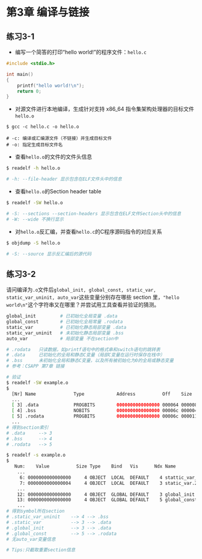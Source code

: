# 第3章 编译与链接

## 练习3-1 

* 编写一个简答的打印“hello world!”的程序文件：```hello.c```

```c
#include <stdio.h>

int main()
{
    printf("hello world!\n");
    return 0;
}
```

* 对源文件进行本地编译，生成针对支持 x86_64 指令集架构处理器的目标文件```hello.o```

```shell
$ gcc -c hello.c -o hello.o

# -c: 编译或汇编源文件（不链接）并生成目标文件
# -o: 指定生成目标文件名
```

* 查看```hello.o```的文件的文件头信息

```sh
$ readelf -h hello.o	

# -h: --file-header 显示包含在ELF文件头中的信息
```

* 查看```hello.o```的Section header table

```sh
$ readelf -SW hello.o

# -S: --sections --section-headers 显示包含在ELF文件Section头中的信息
# -W: --wide 不换行显示
```

* 对```hello.o```反汇编，并查看```hello.c```的C程序源码指令的对应关系

```sh
$ objdump -S hello.o

# -S: --source 显示反汇编后的源代码
```



## 练习3-2

请问编译为```.o```文件后```global_init, global_const, static_var, static_var_uninit, auto_var```这些变量分别存在哪些 section 里，```"hello world\n"```这个字符串又在哪里？并尝试用工具查看并验证的猜测。

```sh
global_init			# 已初始化全局变量 .data
global_const		# 已初始化全局常量 .rodata
static_var			# 已初始化静态局部变量 .data
static_var_uninit	# 未初始化静态局部变量 .bss
auto_var			# 局部变量 不在section中

# .rodata 	只读数据，如printf语句中的格式串和switch语句的跳转表
# .data		已初始化的全局和静态C变量（局部C变量在运行时保存在栈中）
# .bss		未初始化全局和静态C变量，以及所有被初始化为0的全局或静态变量
# 参考：CSAPP 第7章 链接
```

```sh
# 验证
$ readelf -SW example.o
$ 
  [Nr] Name              Type            Address          Off    Size   ES Flg Lk Inf Al
  ...
  [ 3] .data             PROGBITS        0000000000000000 000064 000008 00  WA  0   0  4
  [ 4] .bss              NOBITS          0000000000000000 00006c 000004 00  WA  0   0  4
  [ 5] .rodata           PROGBITS        0000000000000000 00006c 000011 00   A  0   0  4
  ...
# 得到section索引
# .data		--> 3
# .bss		--> 4
# .rodata	-->	5

$ readelf -s example.o
$ 
   Num:    Value          Size Type    Bind   Vis      Ndx Name
	...
     6: 0000000000000000     4 OBJECT  LOCAL  DEFAULT    4 stattic_var_uninit.2318
     7: 0000000000000004     4 OBJECT  LOCAL  DEFAULT    3 static_var.2317
	...
    12: 0000000000000000     4 OBJECT  GLOBAL DEFAULT    3 global_init
    13: 0000000000000000     4 OBJECT  GLOBAL DEFAULT    5 global_const
	...
# 得到symbol所在section
# .static_var_uninit	--> 4 --> .bss
# .static_var			--> 3 --> .data
# .global_init			--> 3 --> .data
# .global_const			--> 5 --> .rodata
# 无auto_var变量信息

# Tips:只截取重要section信息
```





